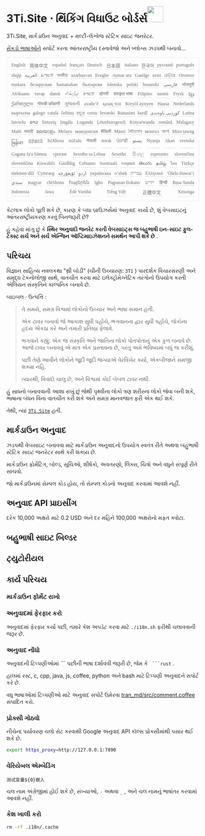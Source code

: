 <h1 style="justify-content:space-between">3Ti.Site ⋅ થિંકિંગ વિધાઉટ બોર્ડર્સ<img src="//i-01.eu.org/3Ti/logo.svg" style="user-select:none;margin-top:-1px;width:42px"></h1>

3Ti.Site, માર્કડાઉન અનુવાદ + મલ્ટી-લેંગ્વેજ સ્ટેટિક સાઇટ જનરેટર.

[સેંકડો ભાષાઓને](https://github.com/i18n-site/node/blob/main/lang/src/index.js) સપોર્ટ કરતા આંતરરાષ્ટ્રીય દસ્તાવેજો અને બ્લોગ્સ ઝડપથી બનાવો...

<pre class="langli" style="display:flex;flex-wrap:wrap;background:transparent;border:1px solid #eee;font-size:12px;box-shadow:0 0 3px inset #eee;padding:12px 5px 4px 12px;justify-content:space-between;"><style>pre.langli i{font-weight:300;font-family:s;margin-right:7px;margin-bottom:8px;font-style:normal;color:#666;border-bottom:1px dashed #ccc;}</style><i>English</i><i> 简体中文 </i><i>español</i><i>français</i><i>Deutsch</i><i> 日本語 </i><i>italiano</i><i>한국어</i><i>русский</i><i>português</i><i>shqip</i><i>‫العربية‬</i><i>አማርኛ</i><i>অসমীয়া</i><i>azərbaycan</i><i>Eʋegbe</i><i>Aymar aru</i><i>Gaeilge</i><i>eesti</i><i>ଓଡ଼ିଆ</i><i>Oromoo</i><i>euskara</i><i>беларуская</i><i>bamanakan</i><i>български</i><i>íslenska</i><i>polski</i><i>bosanski</i><i>‫فارسی‬</i><i>भोजपुरी</i><i>Afrikaans</i><i>татар</i><i>dansk</i><i>‫ދިވެހިބަސް‬</i><i>ትግርኛ</i><i>डोगरी</i><i>संस्कृत भाषा</i><i>Filipino</i><i>suomi</i><i>Frysk</i><i>ខ្មែរ</i><i>ქართული</i><i>गोंयची कोंकणी</i><i>ગુજરાતી</i><i>avañe’ẽ</i><i>қазақ тілі</i><i>Kreyòl ayisyen</i><i>Hausa</i><i>Nederlands</i><i>кыргызча</i><i>galego</i><i>català</i><i>čeština</i><i>ಕನ್ನಡ</i><i>corsu</i><i>hrvatski</i><i>Runasimi</i><i>kurdî</i><i>‫کوردیی ناوەندی‬</i><i>Latina</i><i>latviešu</i><i>ລາວ</i><i>lietuvių</i><i>lingála</i><i>Luganda</i><i>Lëtzebuergesch</i><i>Kinyarwanda</i><i>română</i><i>Malagasy</i><i>Malti</i><i>मराठी</i><i>മലയാളം</i><i>Melayu</i><i>македонски</i><i>मैथिली</i><i>Māori</i><i>মৈতৈলোন্</i><i>монгол</i><i>বাংলা</i><i>Mizo ṭawng</i><i>မြန်မာ</i><i>𞄀𞄄𞄰𞄩𞄍𞄜𞄰</i><i>IsiXhosa</i><i>isiZulu</i><i>नेपाली</i><i>norsk</i><i>ਪੰਜਾਬੀ</i><i>‫پښتو‬</i><i>Nyanja</i><i>Akan</i><i>svenska</i><i>Gagana fa'a Sāmoa</i><i>српски</i><i>Sesotho sa Leboa</i><i>Sesotho</i><i>සිංහල</i><i>esperanto</i><i>slovenčina</i><i>slovenščina</i><i>Kiswahili</i><i>Gàidhlig</i><i>Cebuano</i><i>Soomaali</i><i>тоҷикӣ</i><i>తెలుగు</i><i>தமிழ்</i><i>ไทย</i><i>Türkçe</i><i>türkmen dili</i><i>Cymraeg</i><i>‫ئۇيغۇرچە‬</i><i>‫اردو‬</i><i>українська</i><i>o‘zbek</i><i>‫עברית‬</i><i>Ελληνικά</i><i>ʻŌlelo Hawaiʻi</i><i>‫سنڌي‬</i><i>magyar</i><i>chiShona</i><i>հայերեն</i><i>Igbo</i><i>Pagsasao Ilokano</i><i>‫ייִדיש‬</i><i>हिन्दी</i><i>Basa Sunda</i><i>Indonesia</i><i>Jawa</i><i>Èdè Yorùbá</i><i>Tiếng Việt</i><i> 正體中文 </i><i>Xitsonga</i></pre>

કેટલાક લોકો પૂછી શકે છે, કારણ કે બધા બ્રાઉઝર્સમાં અનુવાદ કાર્યો છે, શું વેબસાઇટનું આંતરરાષ્ટ્રીયકરણ કરવું બિનજરૂરી છે?

હું કહેવા માંગુ છું કે **સ્થિર અનુવાદો જનરેટ કરતી વેબસાઇટ્સ જ બહુભાષી ઇન-સાઇટ ફુલ-ટેક્સ્ટ સર્ચ અને સર્ચ એન્જિન ઑપ્ટિમાઇઝેશનને સમર્થન આપી શકે છે** .

## પરિચય

વિજ્ઞાન સાહિત્ય નવલકથા &quot;થ્રી બોડી&quot; (ચીની ઉચ્ચારણ: `3Tǐ` ) પારદર્શક વિચારસરણી અને સમૃદ્ધ ટેકનોલોજી સાથે, વાતચીત કરવા માટે ઇલેક્ટ્રોમેગ્નેટિક તરંગોનો ઉપયોગ કરતી એલિયન સંસ્કૃતિને કાલ્પનિક બનાવે છે.

બાઇબલ · ઉત્પત્તિ :

> તે સમયે, સમગ્ર વિશ્વમાં લોકોનો ઉચ્ચાર અને ભાષા સમાન હતી.
>
> એક ટાવર બનાવો જે આકાશ સુધી પહોંચે, ભગવાનના દ્વાર સુધી પહોંચે, લોકોના હૃદય એકઠા કરે અને તમારી પ્રતિષ્ઠા ફેલાવે.
>
> ભગવાને કહ્યું: એક જ સંસ્કૃતિ અને જાતિના લોકો પોતપોતાનું એક કુળ બનાવે છે. આજે ટાવર બનાવવું એ માત્ર એક પ્રસ્તાવના છે, પરંતુ અમે ભવિષ્યમાં બધું જ કરીશું.
>
> પછી તેણે આવીને લોકોને જુદી જુદી જગ્યાએ વેરવિખેર કર્યા, એકબીજાને સમજી શક્યા નહિ.
>
> ત્યારથી, વિવાદો ચાલુ છે, અને વિશ્વમાં કોઈ બેબલ ટાવર નથી.

હું સાધનો બનાવવાની આશા રાખું છું જેથી પૃથ્વીના લોકો ત્રણ શરીરના લોકો જેવા બની શકે, ભાષાના બંધન વિના વાતચીત કરી શકે અને સમગ્ર માનવજાત ફરી એક થઈ શકે.

તેથી, ત્યાં [`3Ti.Site`](//3Ti.Site) હતી.

## માર્કડાઉન અનુવાદ

ઝડપથી વેબસાઇટ બનાવવા માટે માર્કડાઉન અનુવાદનો ઉપયોગ સ્વતંત્ર રીતે અથવા બહુભાષી સ્ટેટિક સાઇટ જનરેટર સાથે કરી શકાય છે.

માર્કડાઉન ફોર્મેટિંગ, બોલ્ડ, સૂચિઓ, શીર્ષકો, અવતરણો, લિંક્સ, ચિત્રો અને વધુને સંપૂર્ણ રીતે સાચવો.

જો માર્કડાઉનમાં સેમ્પલ કોડ હોય, તો સેમ્પલ કોડનો અનુવાદ કરવામાં આવશે નહીં.

## અનુવાદ API પ્રાઇસીંગ

દરેક 10,000 અક્ષરો માટે 0.2 USD અને દર મહિને 100,000 અક્ષરોનો મફત ક્વોટા.

## બહુભાષી સાઇટ બિલ્ડર

## ટ્યુટોરીયલ

## કાર્ય પરિચય

### માર્કડાઉન ફોર્મેટ રાખો

### અનુવાદમાં ફેરફાર કરો

અનુવાદમાં ફેરફાર કર્યા પછી, તમારે કેશ અપડેટ કરવા માટે `./i18n.sh` ફરીથી ચલાવવાની જરૂર છે.

### અનુવાદ નોંધો

અનુવાદની ટિપ્પણીઓમાં \``` પછીની ભાષા દર્શાવવી જરૂરી છે, જેમ કે ` ```rust` .

હાલમાં રસ્ટ, c, cpp, java, js, coffee, python અને bash માટે ટિપ્પણી અનુવાદને સપોર્ટ કરે છે.

વધુ ભાષાઓમાં ટિપ્પણીઓ માટે અનુવાદ સપોર્ટ ઉમેરવા [tran_md/src/comment.coffee](https://github.com/i18n-site/node/blob/main/tran_md/src/comment.coffee) સંપાદિત કરો.

### પ્રોક્સી ગોઠવો

નીચેના પર્યાવરણ ચલો સેટ કરવાથી Google અનુવાદ API કૉલ્સ પ્રોક્સીમાંથી પસાર થઈ શકે છે.

```bash
export https_proxy=http://127.0.0.1:7890
```

### વેરિયેબલ એમ્બેડિંગ

```
测试变量${0}嵌入
```

ચલ નામ અંગ્રેજીમાં હોઈ શકે છે, સંખ્યાઓ, `-` અથવા `_` , અને ચલ નામનું ભાષાંતર કરવામાં આવશે નહીં.

### કેશ ખાલી કરો

```bash
rm -rf .i18n/.cache
```
